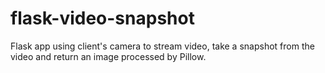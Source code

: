 # flask-video-snapshot
Flask app using client's camera to stream video, take a snapshot from the video and return an image processed by Pillow.
